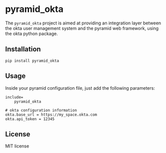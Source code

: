 pyramid_okta
======================

The `pyramid_okta` project is aimed at providing an integration layer between the
okta user management system and the pyramid web framework, using the okta python package.

Installation
-----------------------

    pip install pyramid_okta

Usage
-----------------------

Inside your pyramid configuration file, just add the following parameters:

    include=
        pyramid_okta
    
    # okta configuration information
    okta.base_url = https://my_space.okta.com
    okta.api_token = 12345

License
------------------------

MIT license